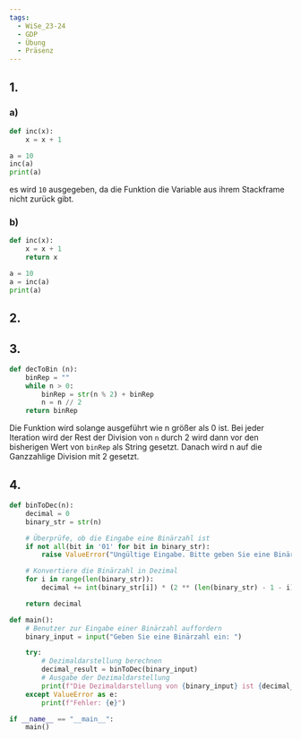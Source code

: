 ```yaml
---
tags:
  - WiSe_23-24
  - GDP
  - Übung
  - Präsenz
---
```

## 1.
### a)

```python
def inc(x):
	x = x + 1

a = 10
inc(a)
print(a)
```

es wird `10` ausgegeben, da die Funktion die Variable aus ihrem Stackframe nicht zurück gibt.

### b)

```python
def inc(x):
	x = x + 1
	return x

a = 10
a = inc(a)
print(a)
```

## 2.

## 3.
```python
def decToBin (n):
	binRep = "" 
	while n > 0:
		binRep = str(n % 2) + binRep
		n = n // 2 
	return binRep
```
Die Funktion wird solange ausgeführt wie n größer als 0 ist. Bei jeder Iteration wird der Rest der Division von `n` durch 2 wird dann vor den bisherigen Wert von `binRep` als String gesetzt. Danach wird n auf die Ganzzahlige Division mit 2 gesetzt.

## 4.
```python
def binToDec(n):
    decimal = 0
    binary_str = str(n)

    # Überprüfe, ob die Eingabe eine Binärzahl ist
    if not all(bit in '01' for bit in binary_str):
        raise ValueError("Ungültige Eingabe. Bitte geben Sie eine Binärzahl ein.")

    # Konvertiere die Binärzahl in Dezimal
    for i in range(len(binary_str)):
        decimal += int(binary_str[i]) * (2 ** (len(binary_str) - 1 - i))

    return decimal

def main():
    # Benutzer zur Eingabe einer Binärzahl auffordern
    binary_input = input("Geben Sie eine Binärzahl ein: ")

    try:
        # Dezimaldarstellung berechnen
        decimal_result = binToDec(binary_input)
        # Ausgabe der Dezimaldarstellung
        print(f"Die Dezimaldarstellung von {binary_input} ist {decimal_result}.")
    except ValueError as e:
        print(f"Fehler: {e}")

if __name__ == "__main__":
    main()
```